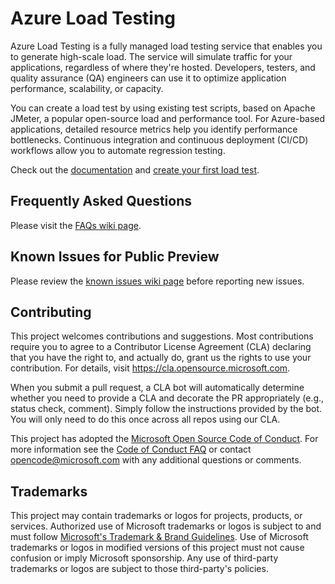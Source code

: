 # Azure Load Testing 

Azure Load Testing  is a fully managed load testing service that enables you to generate high-scale load. The service will simulate traffic for your applications, regardless of where they're hosted. Developers, testers, and quality assurance (QA) engineers can use it to optimize application performance, scalability, or capacity.

You can create a load test by using existing test scripts, based on Apache JMeter, a popular open-source load and performance tool. For Azure-based applications, detailed resource metrics help you identify performance bottlenecks. Continuous integration and continuous deployment (CI/CD) workflows allow you to automate regression testing.

Check out the [documentation](https://docs.microsoft.com/azure/load-testing) and [create your first load test](https://docs.microsoft.com/azure/load-testing/quickstart-create-and-run-load-test).

## Frequently Asked Questions

Please visit the [FAQs wiki page](https://github.com/microsoft/azure-load-testing/wiki/FAQs).

## Known Issues for Public Preview

Please review the [known issues wiki page](https://github.com/microsoft/azure-load-testing/wiki/Known-Issues-for-public-preview) before reporting new issues.

## Contributing

This project welcomes contributions and suggestions.  Most contributions require you to agree to a
Contributor License Agreement (CLA) declaring that you have the right to, and actually do, grant us
the rights to use your contribution. For details, visit https://cla.opensource.microsoft.com.

When you submit a pull request, a CLA bot will automatically determine whether you need to provide
a CLA and decorate the PR appropriately (e.g., status check, comment). Simply follow the instructions
provided by the bot. You will only need to do this once across all repos using our CLA.

This project has adopted the [Microsoft Open Source Code of Conduct](https://opensource.microsoft.com/codeofconduct/).
For more information see the [Code of Conduct FAQ](https://opensource.microsoft.com/codeofconduct/faq/) or
contact [opencode@microsoft.com](mailto:opencode@microsoft.com) with any additional questions or comments.

## Trademarks

This project may contain trademarks or logos for projects, products, or services. Authorized use of Microsoft 
trademarks or logos is subject to and must follow 
[Microsoft's Trademark & Brand Guidelines](https://www.microsoft.com/en-us/legal/intellectualproperty/trademarks/usage/general).
Use of Microsoft trademarks or logos in modified versions of this project must not cause confusion or imply Microsoft sponsorship.
Any use of third-party trademarks or logos are subject to those third-party's policies.
